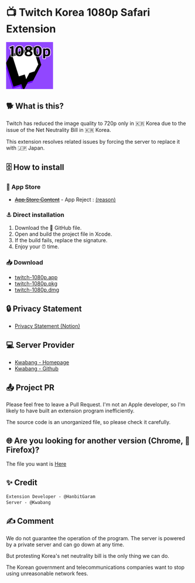 # 📺 Twitch Korea 1080p Safari Extension

![Image](https://github.com/HanbitGaram/safari-twitch-1080p-extension/blob/main/twitch-1080p%20Extension/Resources/images/128.png?raw=true)

## 🐕 What is this?
Twitch has reduced the image quality to 720p only in 🇰🇷 Korea due to the issue of the Net Neutrality Bill in 🇰🇷 Korea.

This extension resolves related issues by forcing the server to replace it with 🇯🇵 Japan.

## 🗄️ How to install
### 🍎 App Store
- ~~[App Store Content](https://apps.apple.com/kr/app/%EC%82%AC%ED%8C%8C%EB%A6%AC-%ED%8A%B8%EC%9C%84%EC%B9%98-1080p-%ED%99%95%EC%9E%A5-%ED%94%84%EB%A1%9C%EA%B7%B8%EB%9E%A8/id6443646568)~~  - App Reject : [(reason)](https://github.com/HanbitGaram/safari-twitch-1080p-extension/issues/1)

### ⚓ Direct installation
1. Download the 🐙 GitHub file.
2. Open and build the project file in Xcode.
3. If the build fails, replace the signature.
4. Enjoy your ⏰ time.

### 📥 Download
- [twitch-1080p.app](https://github.com/HanbitGaram/safari-twitch-1080p-extension/releases/download/v1.0.9/twitch-1080p.app.zip)
- [twitch-1080p.pkg](https://github.com/HanbitGaram/safari-twitch-1080p-extension/releases/download/v1.0.9/twitch-1080p.pkg)
- [twitch-1080p.dmg](https://github.com/HanbitGaram/safari-twitch-1080p-extension/releases/download/v1.0.9/twitch-1080p.dmg)

## 🔒 Privacy Statement
- [Privacy Statement (Notion)](https://www.notion.so/leesangmin/1080-5a55184597da48f68db12883bb8540d6)

## 💻 Server Provider
- [Kwabang - Homepage](https://kwabang.net/)
- [Kwabang - Github](https://github.com/Kwabang/)

## 📤 Project PR
Please feel free to leave a Pull Request. I'm not an Apple developer, so I'm likely to have built an extension program inefficiently.

The source code is an unorganized file, so please check it carefully.

## 🌐 Are you looking for another version (Chrome, 🦊 Firefox)?
The file you want is [Here](https://github.com/Kwabang/Twitch-Tokyo-Server-Fix-Tool)

## ✨ Credit
```
Extension Developer - @HanbitGaram
Server - @Kwabang
```

## ✍️ Comment
We do not guarantee the operation of the program. The server is powered by a private server and can go down at any time.

But protesting Korea's net neutrality bill is the only thing we can do.

The Korean government and telecommunications companies want to stop using unreasonable network fees.
